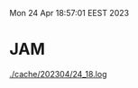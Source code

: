 Mon 24 Apr 18:57:01 EEST 2023
# JAM
<a href='./cache/202304/24_18.log'>./cache/202304/24_18.log</a>
